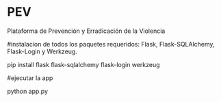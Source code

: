 # PEV
Plataforma de Prevención y Erradicación de la Violencia 

#instalacion de todos los paquetes requeridos: Flask, Flask-SQLAlchemy, Flask-Login y Werkzeug. 

pip install flask flask-sqlalchemy flask-login werkzeug

#ejecutar la app

python app.py
